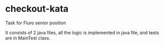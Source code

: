 # checkout-kata
Task for Fluro senior position

It consists of 2 java files, all the logic is implemented in java file, and tests are in MainTest class.
